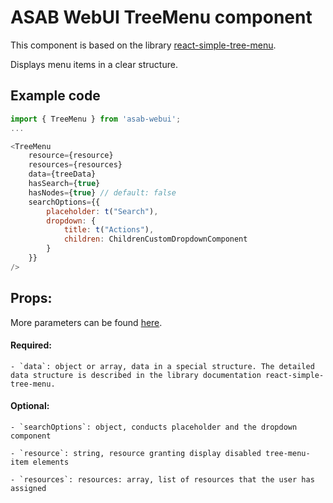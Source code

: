 # ASAB WebUI TreeMenu component

This component is based on the library [react-simple-tree-menu](https://github.com/iannbing/react-simple-tree-menu).

Displays menu items in a clear structure.

## Example code

```javascript
import { TreeMenu } from 'asab-webui';
...

<TreeMenu
	resource={resource}
	resources={resources}
	data={treeData}
	hasSearch={true}
	hasNodes={true} // default: false
	searchOptions={{
		placeholder: t("Search"),
		dropdown: {
			title: t("Actions"),
			children: ChildrenCustomDropdownComponent
		}
	}}
/>

```


## Props:
More parameters can be found [here](https://github.com/iannbing/react-simple-tree-menu#api).

#### Required:

	- `data`: object or array, data in a special structure. The detailed data structure is described in the library documentation react-simple-tree-menu.


#### Optional:

	- `searchOptions`: object, conducts placeholder and the dropdown component

	- `resource`: string, resource granting display disabled tree-menu-item elements

	- `resources`: resources: array, list of resources that the user has assigned

